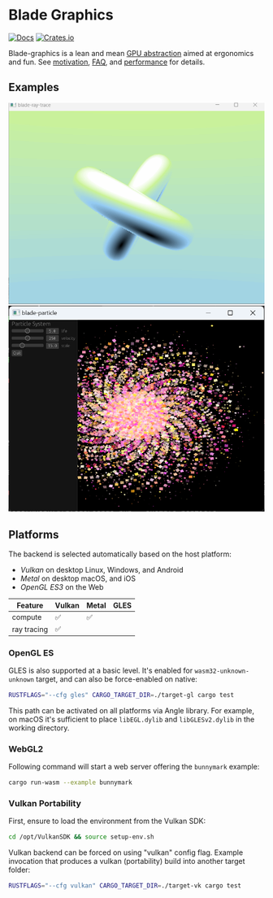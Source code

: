 # Blade Graphics

[![Docs](https://docs.rs/blade-graphics/badge.svg)](https://docs.rs/blade-graphics)
[![Crates.io](https://img.shields.io/crates/v/blade-graphics.svg?maxAge=2592000)](https://crates.io/crates/blade-graphics)

Blade-graphics is a lean and mean [GPU abstraction](https://youtu.be/63dnzjw4azI?t=623) aimed at ergonomics and fun. See [motivation](etc/motivation.md), [FAQ](etc/FAQ.md), and [performance](etc/performance.md) for details.

## Examples

![ray-query example](etc/ray-query.gif)
![particles example](etc/particles.png)

## Platforms

The backend is selected automatically based on the host platform:
- *Vulkan* on desktop Linux, Windows, and Android
- *Metal* on desktop macOS, and iOS
- *OpenGL ES3* on the Web

| Feature | Vulkan | Metal | GLES |
| ------- | ------ | ----- | ---- |
| compute | :white_check_mark: | :white_check_mark: | |
| ray tracing | :white_check_mark: | | |

### OpenGL ES

GLES is also supported at a basic level. It's enabled for `wasm32-unknown-unknown` target, and can also be force-enabled on native:
```bash
RUSTFLAGS="--cfg gles" CARGO_TARGET_DIR=./target-gl cargo test
```

This path can be activated on all platforms via Angle library.
For example, on macOS it's sufficient to place `libEGL.dylib` and `libGLESv2.dylib` in the working directory.

### WebGL2

Following command will start a web server offering the `bunnymark` example:
```bash
cargo run-wasm --example bunnymark
```

### Vulkan Portability

First, ensure to load the environment from the Vulkan SDK:
```bash
cd /opt/VulkanSDK && source setup-env.sh
```

Vulkan backend can be forced on using "vulkan" config flag. Example invocation that produces a vulkan (portability) build into another target folder:
```bash
RUSTFLAGS="--cfg vulkan" CARGO_TARGET_DIR=./target-vk cargo test
```

